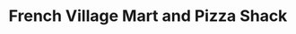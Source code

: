 ---
title: "French Village Mart and Pizza Shack"
url: /rothesay/french-village-mart-and-pizza-shack/
shop: Lebensmittel
---